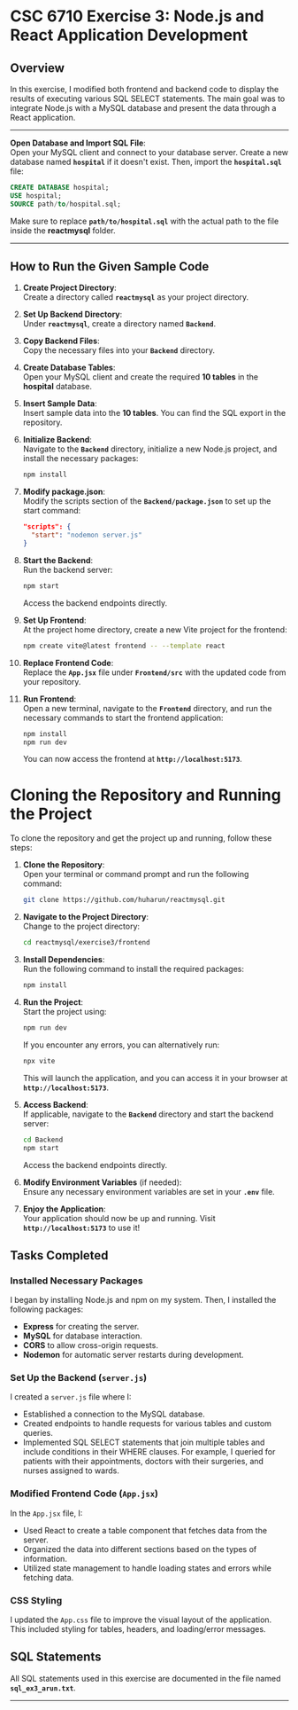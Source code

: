 # **CSC 6710 Exercise 3: Node.js and React Application Development**

## **Overview**
In this exercise, I modified both frontend and backend code to display the results of executing various SQL SELECT statements. The main goal was to integrate Node.js with a MySQL database and present the data through a React application.

---

**Open Database and Import SQL File**:  
   Open your MySQL client and connect to your database server. Create a new database named **`hospital`** if it doesn't exist. Then, import the **`hospital.sql`** file:
   ```sql
   CREATE DATABASE hospital;
   USE hospital;
   SOURCE path/to/hospital.sql;
   ```
   Make sure to replace **`path/to/hospital.sql`** with the actual path to the file inside the **reactmysql** folder.

---

## **How to Run the Given Sample Code**

1. **Create Project Directory**:  
   Create a directory called **`reactmysql`** as your project directory.

2. **Set Up Backend Directory**:  
   Under **`reactmysql`**, create a directory named **`Backend`**.

3. **Copy Backend Files**:  
   Copy the necessary files into your **`Backend`** directory.

4. **Create Database Tables**:  
   Open your MySQL client and create the required **10 tables** in the **hospital** database.

5. **Insert Sample Data**:  
   Insert sample data into the **10 tables**. You can find the SQL export in the repository.

6. **Initialize Backend**:  
   Navigate to the **`Backend`** directory, initialize a new Node.js project, and install the necessary packages:
   ```bash
   npm install
   ```

7. **Modify package.json**:  
   Modify the scripts section of the **`Backend/package.json`** to set up the start command:
   ```json
   "scripts": {
     "start": "nodemon server.js"
   }
   ```

8. **Start the Backend**:  
   Run the backend server:
   ```bash
   npm start
   ```
   Access the backend endpoints directly.

9. **Set Up Frontend**:  
   At the project home directory, create a new Vite project for the frontend:
   ```bash
   npm create vite@latest frontend -- --template react
   ```

10. **Replace Frontend Code**:  
    Replace the **`App.jsx`** file under **`Frontend/src`** with the updated code from your repository.

11. **Run Frontend**:  
    Open a new terminal, navigate to the **`Frontend`** directory, and run the necessary commands to start the frontend application:
    ```bash
    npm install
    npm run dev
    ```
    You can now access the frontend at **`http://localhost:5173`**.


# Cloning the Repository and Running the Project

To clone the repository and get the project up and running, follow these steps:

1. **Clone the Repository**:  
   Open your terminal or command prompt and run the following command:
   ```bash
   git clone https://github.com/huharun/reactmysql.git
   ```

2. **Navigate to the Project Directory**:  
   Change to the project directory:
   ```bash
   cd reactmysql/exercise3/frontend
   ```

3. **Install Dependencies**:  
   Run the following command to install the required packages:
   ```bash
   npm install
   ```

4. **Run the Project**:  
   Start the project using:
   ```bash
   npm run dev
   ```
   If you encounter any errors, you can alternatively run:
   ```bash
   npx vite
   ```
   This will launch the application, and you can access it in your browser at **`http://localhost:5173`**.

5. **Access Backend**:  
   If applicable, navigate to the **`Backend`** directory and start the backend server:
   ```bash
   cd Backend
   npm start
   ```
   Access the backend endpoints directly.

6. **Modify Environment Variables** (if needed):  
   Ensure any necessary environment variables are set in your **`.env`** file.

7. **Enjoy the Application**:  
   Your application should now be up and running. Visit **`http://localhost:5173`** to use it!



## **Tasks Completed**

### **Installed Necessary Packages**
I began by installing Node.js and npm on my system. Then, I installed the following packages:
- **Express** for creating the server.
- **MySQL** for database interaction.
- **CORS** to allow cross-origin requests.
- **Nodemon** for automatic server restarts during development.

### **Set Up the Backend (`server.js`)**
I created a `server.js` file where I:
- Established a connection to the MySQL database.
- Created endpoints to handle requests for various tables and custom queries.
- Implemented SQL SELECT statements that join multiple tables and include conditions in their WHERE clauses. For example, I queried for patients with their appointments, doctors with their surgeries, and nurses assigned to wards.

### **Modified Frontend Code (`App.jsx`)**
In the `App.jsx` file, I:
- Used React to create a table component that fetches data from the server.
- Organized the data into different sections based on the types of information.
- Utilized state management to handle loading states and errors while fetching data.

### **CSS Styling**
I updated the `App.css` file to improve the visual layout of the application. This included styling for tables, headers, and loading/error messages.

## **SQL Statements**
All SQL statements used in this exercise are documented in the file named **`sql_ex3_arun.txt`**.

---